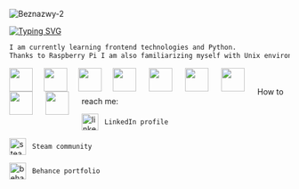 ![Beznazwy-2](https://user-images.githubusercontent.com/68974023/166577806-a3b537f4-7549-4d01-baed-a2fdb67b64e4.png)

<p align="center">
 
[![Typing SVG](https://readme-typing-svg.demolab.com?font=consolas&weight=500&size=40&pause=1000&color=98E2F7&center=true&vCenter=true&width=435&lines=Karolina+Sas)](https://git.io/typing-svg)
 </p>

```diff
I am currently learning frontend technologies and Python.
Thanks to Raspberry Pi I am also familiarizing myself with Unix environment and physical computing. 

```
<p align="center">
<img align="left" img height="42" width="42" style="margin-right: 20px;" src="https://cdn.simpleicons.org/Linux/BCADE5" /> 
<img align="left" img height="42" width="42" style="margin-right: 20px;" src="https://cdn.simpleicons.org/Windows/BCADE5" /> 
<img align="left" img height="42" width="42" style="margin-right: 20px;"  src="https://cdn.simpleicons.org/Raspberrypi/BCADE5" />
<img align="left" img height="42" width="42" style="padding-right:20px;"  src="https://cdn.simpleicons.org/Python/BCADE5" />
<img align="left" img height="42" width="42" style="padding-right:20px;"  src="https://cdn.simpleicons.org/mySQL/BCADE5" />
<img align="left" img height="42" width="42" style="padding-right:20px;"  src="https://cdn.simpleicons.org/CSS3/BCADE5" />
<img align="left" img height="42" width="42" style="padding-right:20px;"  src="https://cdn.simpleicons.org/HTML5/BCADE5" />
<img align="left" img height="42" width="42" style="padding-right:20px;"  src="https://cdn.simpleicons.org/Wireshark/BCADE5" />
<img align="left" img height="42" width="42" style="padding-right:20px;"  src="https://cdn.simpleicons.org/Python/BCADE5" />
 </p>

</br>
</br>How to reach me:


 [<img src='https://cdn.jsdelivr.net/npm/simple-icons@3.0.1/icons/linkedin.svg' alt='linkedin' align="center" height='30'>](https://www.linkedin.com/in/https://www.linkedin.com/in/karolina-sas//) ``` LinkedIn profile``` 
 
  [<img src='https://cdn.jsdelivr.net/npm/simple-icons@3.0.1/icons/steam.svg' align="center" alt='steam' height='30'>](https://steamcommunity.com/profiles/76561198830860627/) ``` Steam community``` 
 
 [<img src='https://cdn.jsdelivr.net/npm/simple-icons@3.0.1/icons/behance.svg' align="center" alt='behance' height='30'>](https://www.behance.net/karolinasas/projects)  ``` Behance portfolio``` 





 
<!--
**Karolina-Sas/Karolina-Sas** is a ✨ _special_ ✨ repository because its `README.md` (this file) appears on your GitHub profile.

Here are some ideas to get you started:



- 🔭 I’m currently working on ...
- 🌱 I’m currently learning ...
- 👯 I’m looking to collaborate on ...
- 🤔 I’m looking for help with ...
- 💬 Ask me about ...
- 📫 How to reach me: ...
- 😄 Pronouns: ...
- ⚡ Fun fact: ...
-->

